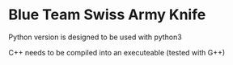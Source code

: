 # Blue Team Swiss Army Knife 

Python version is designed to be used with python3

C++ needs to be compiled into an executeable (tested with G++)
                     

